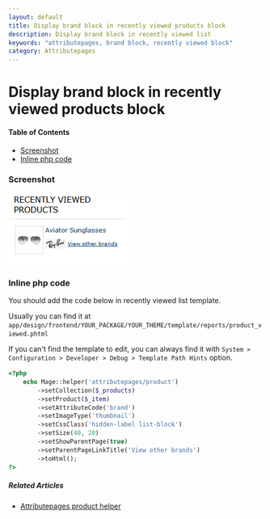 ```yaml
---
layout: default
title: Display brand block in recently viewed products block
description: Display brand block in recently viewed list
keywords: "attributepages, brand block, recently viewed block"
category: Attributepages
---
```


# Display brand block in recently viewed products block

#### Table of Contents

- [Screenshot](#screenshot)
- [Inline php code](#inline-php-code)

### Screenshot

![Brand block in recently viewed products block](/images/attributepages/use-cases/brand_block_in_recently_viewed_block.png)

### Inline php code

You should add the code below in recently viewed list template.

Usually you can find it at
`app/design/frontend/YOUR_PACKAGE/YOUR_THEME/template/reports/product_viewed.phtml`

If you can't find the template to edit, you can always find it with
`System > Configuration > Developer > Debug > Template Path Hints` option.

<!-- See the [list of available attributepages/product helper methods][product_helper_methods] -->

```php
<?php
    echo Mage::helper('attributepages/product')
        ->setCollection($_products)
        ->setProduct($_item)
        ->setAttributeCode('brand')
        ->setImageType('thumbnail')
        ->setCssClass('hidden-label list-block')
        ->setSize(40, 20)
        ->setShowParentPage(true)
        ->setParentPageLinkTitle('View other brands')
        ->toHtml();
?>
```

##### Related Articles
- [Attributepages product helper][product_helper]

[product_helper]: /extensions/attributepages/product-helper/ "'attributepages/product' helper"
[product_helper_methods]: /extensions/attributepages/product-helper/#methods "List of available 'attributepages/product' helper methods"
